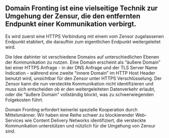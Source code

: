## Domain Fronting ist eine vielseitige Technik zur Umgehung der Zensur, die den entfernten Endpunkt einer Kommunikation verbirgt.
Es wird zuerst eine HTTPS Verbindung mit einem vom Zensor zugelassenen Endpunkt etabliert, die daraufhin zum eigentlichen Endpunkt weitergeleitet wird.

Die Idee dahinter ist verschiedene Domains auf unterschiedlichen Ebenen der Kommunikation zu nutzen. Eine Domain erscheint als “äußere Domain” bei einer HTTPS Anfrage - in der DNS Anfrage und der TLS Server Name Indication - während eine zweite “innere Domain” im HTTP Host Header benutzt wird, unsichtbar für den Zensor unter HTTPS Verschlüsselung. Der Zensor kann die nun versteckte Kommunikation nicht identifizieren und muss sich entscheiden ob er den weitergeleiteten Datenverkehr erlaubt, oder die “äußere Domain” vollständig blockt, was zu schwerwiegenden Folgekosten führt.

Domain Fronting erfordert keinerlei spezielle Kooperation durch Mittelsmänner. Wir haben eine Reihe schwer zu blockierender Web-Services wie Content Delivery Networks identifiziert, die versteckte Kommunikation unterstützen und nützlich für die Umgehung von Zensur sind.
